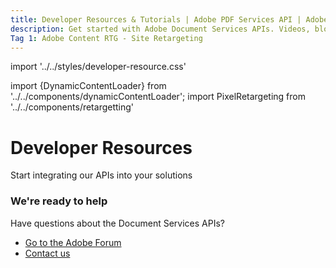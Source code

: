 ```yaml
---
title: Developer Resources & Tutorials | Adobe PDF Services API | Adobe Document Services
description: Get started with Adobe Document Services APIs. Videos, blogs, tutorials, and more to develop dynamic document workflows using Adobe PDF Services APIs to create, convert, OCR and extract PDF content. Free 6-month trial. Learn more today.
Tag 1: Adobe Content RTG - Site Retargeting 
---
```


import '../../styles/developer-resource.css'

import {DynamicContentLoader} from '../../components/dynamicContentLoader';
import PixelRetargeting from '../../components/retargetting'


<Hero slots="heading, text" variant="fullwidth" theme="lightest" customLayout className="sub-title resource-banner"/>

# Developer Resources

Start integrating our APIs into your solutions

<DynamicContentLoader theme="lightest" content='usingAdobePDFService' api="https://experienceleague.adobe.com/api/articles?Solution=Document%20Services&Tags=Hero&page_size=1" className="Adobe-PDF-Services-API-Overview"/>


<DynamicContentLoader theme="light" content='feature' className="feature-content" />

<DynamicContentLoader theme="lightest" content='tutorial' className="tutorial-content" api="https://experienceleague.adobe.com/api/articles?Solution=Document%20Services&Tags=Tutorial&page_size=6" />

<DynamicContentLoader theme="light" content='blog'  className="blog-content"  api="https://www.feedrapp.info/?support=false&version=1.3.0&q=https%3A%2F%2Fmedium.com%2Ffeed%2Fadobetech%2Ftagged%2Fadobe-document-cloud&num=3"/>

<DynamicContentLoader theme="lightest" content='CustomerStories' className="Customer-Stories"/>

<SummaryBlock slots=" heading, text, buttons"  theme='light' className="we-ready-to-help" />

### We're ready to help

Have questions about the Document Services APIs?

* [Go to the Adobe Forum](https://www.adobe.com/go/pdftoolsapi_forum)
* [Contact us](../pricing/contact.md)

<PixelRetargeting />